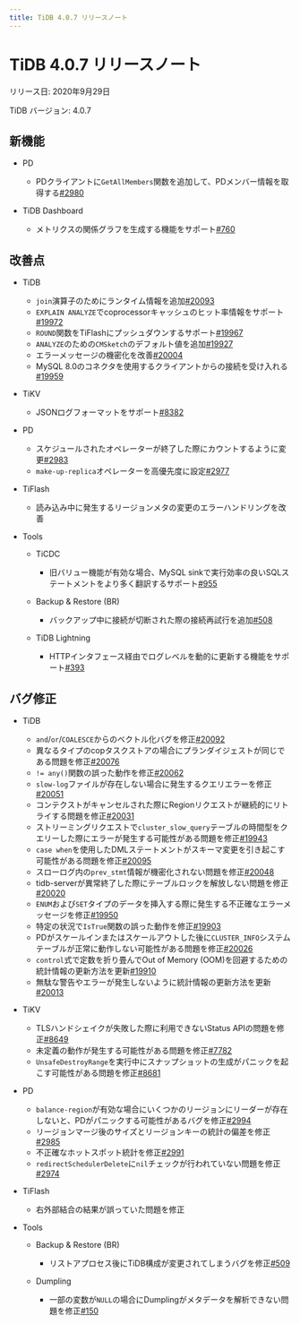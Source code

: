 ```yaml
---
title: TiDB 4.0.7 リリースノート
---
```


# TiDB 4.0.7 リリースノート

リリース日: 2020年9月29日

TiDB バージョン: 4.0.7

## 新機能

+ PD

    - PDクライアントに`GetAllMembers`関数を追加して、PDメンバー情報を取得する[#2980](https://github.com/pingcap/pd/pull/2980)

+ TiDB Dashboard

    - メトリクスの関係グラフを生成する機能をサポート[#760](https://github.com/pingcap-incubator/tidb-dashboard/pull/760)

## 改善点

+ TiDB

    - `join`演算子のためにランタイム情報を追加[#20093](https://github.com/pingcap/tidb/pull/20093)
    - `EXPLAIN ANALYZE`でcoprocessorキャッシュのヒット率情報をサポート[#19972](https://github.com/pingcap/tidb/pull/19972)
    - `ROUND`関数をTiFlashにプッシュダウンするサポート[#19967](https://github.com/pingcap/tidb/pull/19967)
    - `ANALYZE`のための`CMSketch`のデフォルト値を追加[#19927](https://github.com/pingcap/tidb/pull/19927)
    - エラーメッセージの機密化を改善[#20004](https://github.com/pingcap/tidb/pull/20004)
    - MySQL 8.0のコネクタを使用するクライアントからの接続を受け入れる[#19959](https://github.com/pingcap/tidb/pull/19959)

+ TiKV

    - JSONログフォーマットをサポート[#8382](https://github.com/tikv/tikv/pull/8382)

+ PD

    - スケジュールされたオペレーターが終了した際にカウントするように変更[#2983](https://github.com/pingcap/pd/pull/2983)
    - `make-up-replica`オペレーターを高優先度に設定[#2977](https://github.com/pingcap/pd/pull/2977)

+ TiFlash

    - 読み込み中に発生するリージョンメタの変更のエラーハンドリングを改善

+ Tools

    + TiCDC

        - 旧バリュー機能が有効な場合、MySQL sinkで実行効率の良いSQLステートメントをより多く翻訳するサポート[#955](https://github.com/pingcap/tiflow/pull/955)

    + Backup & Restore (BR)

        - バックアップ中に接続が切断された際の接続再試行を追加[#508](https://github.com/pingcap/br/pull/508)

    + TiDB Lightning

        - HTTPインタフェース経由でログレベルを動的に更新する機能をサポート[#393](https://github.com/pingcap/tidb-lightning/pull/393)

## バグ修正

+ TiDB

    - `and`/`or`/`COALESCE`からのベクトル化バグを修正[#20092](https://github.com/pingcap/tidb/pull/20092)
    - 異なるタイプのcopタスクストアの場合にプランダイジェストが同じである問題を修正[#20076](https://github.com/pingcap/tidb/pull/20076)
    - `!= any()`関数の誤った動作を修正[#20062](https://github.com/pingcap/tidb/pull/20062)
    - `slow-log`ファイルが存在しない場合に発生するクエリエラーを修正[#20051](https://github.com/pingcap/tidb/pull/20051)
    - コンテクストがキャンセルされた際にRegionリクエストが継続的にリトライする問題を修正[#20031](https://github.com/pingcap/tidb/pull/20031)
    - ストリーミングリクエストで`cluster_slow_query`テーブルの時間型をクエリーした際にエラーが発生する可能性がある問題を修正[#19943](https://github.com/pingcap/tidb/pull/19943)
    - `case when`を使用したDMLステートメントがスキーマ変更を引き起こす可能性がある問題を修正[#20095](https://github.com/pingcap/tidb/pull/20095)
    - スローログ内の`prev_stmt`情報が機密化されない問題を修正[#20048](https://github.com/pingcap/tidb/pull/20048)
    - tidb-serverが異常終了した際にテーブルロックを解放しない問題を修正[#20020](https://github.com/pingcap/tidb/pull/20020)
    - `ENUM`および`SET`タイプのデータを挿入する際に発生する不正確なエラーメッセージを修正[#19950](https://github.com/pingcap/tidb/pull/19950)
    - 特定の状況で`IsTrue`関数の誤った動作を修正[#19903](https://github.com/pingcap/tidb/pull/19903)
    - PDがスケールインまたはスケールアウトした後に`CLUSTER_INFO`システムテーブルが正常に動作しない可能性がある問題を修正[#20026](https://github.com/pingcap/tidb/pull/20026)
    - `control`式で定数を折り畳んでOut of Memory (OOM)を回避するための統計情報の更新方法を更新[#19910](https://github.com/pingcap/tidb/pull/19910)
    - 無駄な警告やエラーが発生しないように統計情報の更新方法を更新[#20013](https://github.com/pingcap/tidb/pull/20013)

+ TiKV

    - TLSハンドシェイクが失敗した際に利用できないStatus APIの問題を修正[#8649](https://github.com/tikv/tikv/pull/8649)
    - 未定義の動作が発生する可能性がある問題を修正[#7782](https://github.com/tikv/tikv/pull/7782)
    - `UnsafeDestroyRange`を実行中にスナップショットの生成がパニックを起こす可能性がある問題を修正[#8681](https://github.com/tikv/tikv/pull/8681)

+ PD

    - `balance-region`が有効な場合にいくつかのリージョンにリーダーが存在しないと、PDがパニックする可能性があるバグを修正[#2994](https://github.com/pingcap/pd/pull/2994)
    - リージョンマージ後のサイズとリージョンキーの統計の偏差を修正[#2985](https://github.com/pingcap/pd/pull/2985)
    - 不正確なホットスポット統計を修正[#2991](https://github.com/pingcap/pd/pull/2991)
    - `redirectSchedulerDelete`に`nil`チェックが行われていない問題を修正[#2974](https://github.com/pingcap/pd/pull/2974)

+ TiFlash

    - 右外部結合の結果が誤っていた問題を修正

+ Tools

    + Backup & Restore (BR)

        - リストアプロセス後にTiDB構成が変更されてしまうバグを修正[#509](https://github.com/pingcap/br/pull/509)

    + Dumpling

        - 一部の変数が`NULL`の場合にDumplingがメタデータを解析できない問題を修正[#150](https://github.com/pingcap/dumpling/pull/150)